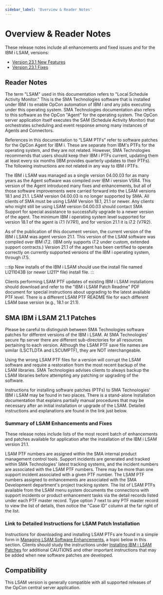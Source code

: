 ```yaml
---
sidebar_label: 'Overview & Reader Notes'
---
```


# Overview & Reader Notes

These release notes include all enhancements and fixed issues and for the IBM i LSAM, versions:

- [Version 23.1 New Features](./version-23.1-new-features.md)
- [Version 23.1 Fixes](./version-23.1-fixes.md)

## Reader Notes

The term "LSAM" used in this documentation refers to "Local Schedule Activity Monitor." This is the SMA Technologies software that is installed under IBM i to enable OpCon automation of IBM i and any jobs executing under this operating system. SMA Technologies documentation also refers to this software as the OpCon "Agent" for the operating system.  The OpCon server application itself executes the SAM (Schedule Activity Monitor) that orchestrates scheduling and event response among many instances of Agents and Connectors.

References in this documentation to “LSAM PTFs” refer to software patches for the OpCon Agent for IBM i. These are separate from IBM's PTFs for the operating system, and they are not related. However, SMA Technologies recommends that users should keep their IBM i PTFs current, updating them at least every six months (IBM provides quarterly updates to their PTFs). The following instructions are not related in any way to IBM i PTFs.

The IBM i LSAM was managed as a single version 04.00.03 for as many years as the Agent software was compiled over IBM i version V5R4. This version of the Agent introduced many fixes and enhancements, but all of those software improvements were carried forward into the LSAM versions 18.1 and 21.1.  LSAM version 04.00.03 is no longer supported by SMA.  All clients of SMA must be using LSAM Version 18.1, 21.1 or newer.  Any clients who might still be using LSAM version 04.00.03 should contact SMA Support for special assistance to successfully upgrade to a newer version of the agent.  The minimum IBM i operating system level supported for version 18.1 of the agent is i7.1 (V7R1), and for version 21.1 it is i7.2 (V7R2).

As of the publication of this document version, the current version of the IBM i LSAM was agent version 21.1. This version of the LSAM software was compiled over IBM i7.2.  (IBM only supports i7.2 under custom, extended support contracts.) Version 21.1 of the agent has been certified to operate correctly on currently supported versions of the IBM i operating system, through i7.5.

:::tip
New installs of the IBM i LSAM should use the install file named LI211043B (or newer LI211* file) install file.
:::

Clients performing LSAM PTF updates of existing IBM i LSAM installations should download and refer to the "IBM i LSAM Patch Readme" PDF document for special instructions about upgrading to the latest available PTF level.  There is a different LSAM PTF README file for each different LSAM base version (e.g., 18.1 or 21.1).

## SMA IBM i LSAM 21.1 Patches

Please be careful to distinguish between SMA Technologies software patches for different versions of the IBM i LSAM. At SMA Technologies' secure ftp server there are different sub-directories for all resources pertaining to each version. Although the LSAM PTF save file names are similar (LSCTLDTA and LSCUMPTF), they are NOT interchangeable.

Using the wrong LSAM PTF files for a version will corrupt the LSAM software and require a restoration from the most recent backup of the LSAM libraries. SMA Technologies advises clients to always backup the LSAM libraries before attempting any patching or upgrading of the software.

Instructions for installing software patches (PTFs) to SMA Technologies' IBM i LSAM may be found in two places. There is a stand-alone Installation documentation that explains partially manual procedures that may be necessary after an initial installation or upgrade of the LSAM. Detailed instructions and explanations are found in the link just below.

### Summary of LSAM Enhancements and Fixes

These release notes include lists of the most recent batch of enhancements and patches available for application after the installation of the IBM i LSAM version 21.1. 

LSAM PTF numbers are assigned within the SMA internal product management control tools. Support incidents are generated and tracked within SMA Technologies' latest tracking systems, and the incident numbers are associated with the LSAM PTF numbers. There may be more than one support incident associated with a given PTF number. The LSAM PTF numbers assigned to enhancements are associated with the SMA Development department's project tracking system.  The list of LSAM PTFs available from the LSAM menu system documents the connections with support incidents or product enhancement tasks via the detail records listed under each PTF master record.  Type option 7 next to any PTF master record to view the list of details, then notice the "Case ID" column at the far right of the list. 

### Link to Detailed Instructions for LSAM Patch Installation

Instructions for downloading and installing LSAM PTFs are found in a simple form in [Managing LSAM Software Enhancements](./lsam-ptf-readme#introduction-to-ibm-i-agent-software-patches), a topic below in this section. Clients should study the instructions under [Installing IBM i LSAM Patches](./lsam-ptf-readme#installing-ibm-i-lsam-patches) for additional CAUTIONS and other important instructions that may be added when new software patches are developed.

## Compatibility
This LSAM version is generally compatible with all supported releases of the OpCon central server application.